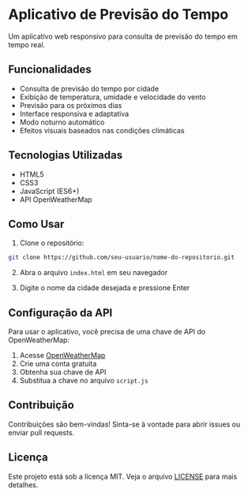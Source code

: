 # Aplicativo de Previsão do Tempo

Um aplicativo web responsivo para consulta de previsão do tempo em tempo real.

## Funcionalidades

- Consulta de previsão do tempo por cidade
- Exibição de temperatura, umidade e velocidade do vento
- Previsão para os próximos dias
- Interface responsiva e adaptativa
- Modo noturno automático
- Efeitos visuais baseados nas condições climáticas

## Tecnologias Utilizadas

- HTML5
- CSS3
- JavaScript (ES6+)
- API OpenWeatherMap

## Como Usar

1. Clone o repositório:
```bash
git clone https://github.com/seu-usuario/nome-do-repositorio.git
```

2. Abra o arquivo `index.html` em seu navegador

3. Digite o nome da cidade desejada e pressione Enter

## Configuração da API

Para usar o aplicativo, você precisa de uma chave de API do OpenWeatherMap:

1. Acesse [OpenWeatherMap](https://openweathermap.org/)
2. Crie uma conta gratuita
3. Obtenha sua chave de API
4. Substitua a chave no arquivo `script.js`

## Contribuição

Contribuições são bem-vindas! Sinta-se à vontade para abrir issues ou enviar pull requests.

## Licença

Este projeto está sob a licença MIT. Veja o arquivo [LICENSE](LICENSE) para mais detalhes. 